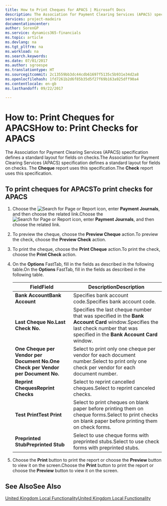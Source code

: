 ```yaml
---
title: How to Print Cheques for APACS | Microsoft Docs
description: The Association for Payment Clearing Services (APACS) specification defines a standard layout for fields on cheques. The **Cheque** report uses this specification.
services: project-madeira
documentationcenter: 
author: SorenGP
ms.service: dynamics365-financials
ms.topic: article
ms.devlang: na
ms.tgt_pltfrm: na
ms.workload: na
ms.search.keywords: 
ms.date: 07/01/2017
ms.author: sgroespe
ms.translationtype: HT
ms.sourcegitcommit: 2c13559bb3dc44cdb61697f5135c5b931e34d2a8
ms.openlocfilehash: 1fd7261b2d6f85b35d5f27f69b163a925dff90a4
ms.contentlocale: en-gb
ms.lasthandoff: 09/22/2017

---
```

# <a name="how-to-print-checks-for-apacs"></a><span data-ttu-id="9a2bc-104">How to: Print Cheques for APACS</span><span class="sxs-lookup"><span data-stu-id="9a2bc-104">How to: Print Checks for APACS</span></span>
<span data-ttu-id="9a2bc-105">The Association for Payment Clearing Services (APACS) specification defines a standard layout for fields on checks.</span><span class="sxs-lookup"><span data-stu-id="9a2bc-105">The Association for Payment Clearing Services (APACS) specification defines a standard layout for fields on checks.</span></span> <span data-ttu-id="9a2bc-106">The **Cheque** report uses this specification.</span><span class="sxs-lookup"><span data-stu-id="9a2bc-106">The **Check** report uses this specification.</span></span>  

## <a name="to-print-checks-for-apacs"></a><span data-ttu-id="9a2bc-107">To print cheques for APACS</span><span class="sxs-lookup"><span data-stu-id="9a2bc-107">To print checks for APACS</span></span>  

1.  <span data-ttu-id="9a2bc-108">Choose the ![Search for Page or Report](../../media/ui-search/search_small.png "Search for Page or Report icon") icon, enter **Payment Journals**, and then choose the related link.</span><span class="sxs-lookup"><span data-stu-id="9a2bc-108">Choose the ![Search for Page or Report](../../media/ui-search/search_small.png "Search for Page or Report icon") icon, enter **Payment Journals**, and then choose the related link.</span></span>  
2.  <span data-ttu-id="9a2bc-109">To preview the cheque, choose the **Preview Cheque** action.</span><span class="sxs-lookup"><span data-stu-id="9a2bc-109">To preview the check, choose the **Preview Check** action.</span></span>  
3.  <span data-ttu-id="9a2bc-110">To print the cheque, choose the **Print Cheque** action.</span><span class="sxs-lookup"><span data-stu-id="9a2bc-110">To print the check, choose the **Print Check** action.</span></span>  

4.  <span data-ttu-id="9a2bc-111">On the **Options** FastTab, fill in the fields as described in the following table.</span><span class="sxs-lookup"><span data-stu-id="9a2bc-111">On the **Options** FastTab, fill in the fields as described in the following table.</span></span>  

    |<span data-ttu-id="9a2bc-112">Field</span><span class="sxs-lookup"><span data-stu-id="9a2bc-112">Field</span></span>|<span data-ttu-id="9a2bc-113">Description</span><span class="sxs-lookup"><span data-stu-id="9a2bc-113">Description</span></span>|  
    |---------------------------------|---------------------------------------|  
    |<span data-ttu-id="9a2bc-114">**Bank Account**</span><span class="sxs-lookup"><span data-stu-id="9a2bc-114">**Bank Account**</span></span>|<span data-ttu-id="9a2bc-115">Specifies bank account code.</span><span class="sxs-lookup"><span data-stu-id="9a2bc-115">Specifies bank account code.</span></span>|  
    |<span data-ttu-id="9a2bc-116">**Last Cheque No.**</span><span class="sxs-lookup"><span data-stu-id="9a2bc-116">**Last Check No.**</span></span>|<span data-ttu-id="9a2bc-117">Specifies the last cheque number that was specified in the **Bank Account Card** window.</span><span class="sxs-lookup"><span data-stu-id="9a2bc-117">Specifies the last check number that was specified in the **Bank Account Card** window.</span></span>|  
    |<span data-ttu-id="9a2bc-118">**One Cheque per Vendor per Document No.**</span><span class="sxs-lookup"><span data-stu-id="9a2bc-118">**One Check per Vendor per Document No.**</span></span>|<span data-ttu-id="9a2bc-119">Select to print only one cheque per vendor for each document number.</span><span class="sxs-lookup"><span data-stu-id="9a2bc-119">Select to print only one check per vendor for each document number.</span></span>|  
    |<span data-ttu-id="9a2bc-120">**Reprint Cheques**</span><span class="sxs-lookup"><span data-stu-id="9a2bc-120">**Reprint Checks**</span></span>|<span data-ttu-id="9a2bc-121">Select to reprint cancelled cheques.</span><span class="sxs-lookup"><span data-stu-id="9a2bc-121">Select to reprint canceled checks.</span></span>|  
    |<span data-ttu-id="9a2bc-122">**Test Print**</span><span class="sxs-lookup"><span data-stu-id="9a2bc-122">**Test Print**</span></span>|<span data-ttu-id="9a2bc-123">Select to print cheques on blank paper before printing them on cheque forms.</span><span class="sxs-lookup"><span data-stu-id="9a2bc-123">Select to print checks on blank paper before printing them on check forms.</span></span>|  
    |<span data-ttu-id="9a2bc-124">**Preprinted Stub**</span><span class="sxs-lookup"><span data-stu-id="9a2bc-124">**Preprinted Stub**</span></span>|<span data-ttu-id="9a2bc-125">Select to use cheque forms with preprinted stubs.</span><span class="sxs-lookup"><span data-stu-id="9a2bc-125">Select to use check forms with preprinted stubs.</span></span>|  

5.  <span data-ttu-id="9a2bc-126">Choose the **Print** button to print the report or choose the **Preview** button to view it on the screen.</span><span class="sxs-lookup"><span data-stu-id="9a2bc-126">Choose the **Print** button to print the report or choose the **Preview** button to view it on the screen.</span></span>  

## <a name="see-also"></a><span data-ttu-id="9a2bc-127">See Also</span><span class="sxs-lookup"><span data-stu-id="9a2bc-127">See Also</span></span>  
[<span data-ttu-id="9a2bc-128">United Kingdom Local Functionality</span><span class="sxs-lookup"><span data-stu-id="9a2bc-128">United Kingdom Local Functionality</span></span>](united-kingdom-local-functionality.md)

